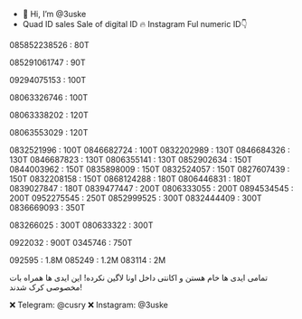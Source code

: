 - 👋 Hi, I’m @3uske
- Quad ID sales
Sale of digital ID 🔥
Instagram Ful numeric ID👇



 085852238526 : 80T
 
 085291061747 : 90T
 
 09294075153 : 100T
 
 08063326746 : 100T
 
 08063338202 : 120T
 
 08063553029 : 120T
 
 
 0832521996 : 100T
 0846682724 : 100T
 0832202989 : 130T
 0846684326 : 130T
 0846687823 : 130T
 0806355141 : 130T
 0852902634 : 150T
 0844003962 : 150T
 0835898009 : 150T
 0832524057 : 150T
 0827607439 : 150T
 0832208158 : 150T
 0868124288 : 180T
 0806446831 : 180T
 0839027847 : 180T
 0839477447 : 200T
 0806333055 : 200T
 0894534545 : 200T
 0952275545 : 250T
 0852999525 : 300T
 0832444409 : 300T
 0836669093 : 350T
 
 
 
 083266025 : 300T
 080633322 : 300T

 
 
 0922032 : 900T
 0345746 : 750T
 
 
 092595 : 1.8M
 085249 : 1.2M
 083114 : 2M
 
 تمامی ایدی ها خام هستن و اکانتی داخل اونا لاگین نکرده!
 این ایدی ها همراه بات مخصوصی کرک شدند!
 
 
 
 ❌ Telegram: @cusry
 ❌ Instagram: @3uske
